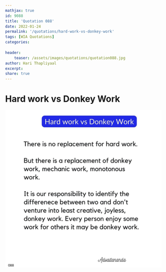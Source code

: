 ```yaml
---
mathjax: true
id: 9088
title: 'Quotation 088'
date: 2022-01-24
permalink: '/quotations/hard-work-vs-donkey-work'
tags: [WIA Quotations] 
categories: 

header:
    teaser: /assets/images/quotations/quotation088.jpg
author: Hari Thapliyaal 
excerpt:
share: true 
---
```


# Hard work vs Donkey Work

![Hard work vs Donkey Work](/assets/images/quotations/quotation088.jpg)
